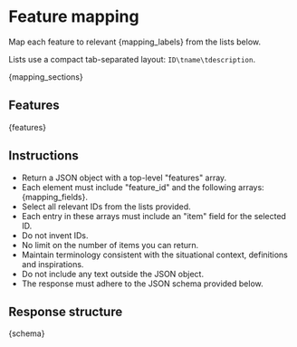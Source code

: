 # Feature mapping

Map each feature to relevant {mapping_labels} from the lists below.

Lists use a compact tab-separated layout:
`ID\tname\tdescription`.

{mapping_sections}

## Features

{features}

## Instructions

- Return a JSON object with a top-level "features" array.
- Each element must include "feature_id" and the following arrays: {mapping_fields}.
- Select all relevant IDs from the lists provided.
- Each entry in these arrays must include an "item" field for the selected ID.
- Do not invent IDs.
- No limit on the number of items you can return.
- Maintain terminology consistent with the situational context, definitions and inspirations.
- Do not include any text outside the JSON object.
- The response must adhere to the JSON schema provided below.

## Response structure

{schema}
